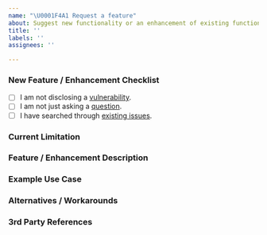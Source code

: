 ```yaml
---
name: "\U0001F4A1 Request a feature"
about: Suggest new functionality or an enhancement of existing functionality.
title: ''
labels: ''
assignees: ''

---
```


### New Feature / Enhancement Checklist
<!--
    Check every following box [x] before submitting your issue.
    Click the "Preview" tab for better readability.
    Thanks for contributing to Parse Platform!
-->

- [ ] I am not disclosing a [vulnerability](https://github.com/epic-digital-im/epic-ts-npm-boilerplate/blob/main/SECURITY.md).
- [ ] I am not just asking a [question](https://github.com/epic-digital-im/epic-ts-npm-boilerplate/blob/main/SUPPORT.md).
- [ ] I have searched through [existing issues](https://github.com/epic-digital-im/epic-ts-npm-boilerplate/issues?q=is%3Aissue).

### Current Limitation
<!-- Which current limitation is the feature or enhancement addressing? -->

### Feature / Enhancement Description
<!-- What is the concept of the functionality and how should it be implemented? -->

### Example Use Case
<!-- What is an example use case in steps (1. / 2. / 3. / etc.) that describes the functionality? -->

### Alternatives / Workarounds
<!-- Which alternatives or workarounds exist currently? -->

### 3rd Party References
<!-- Have you seen a similar functionality provided somewhere else? -->

